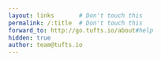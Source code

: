 ```yaml
---
layout: links       # Don't touch this
permalink: /:title  # Don't touch this
forward_to: http://go.tufts.io/about#help
hidden: true
author: team@tufts.io
---
```

